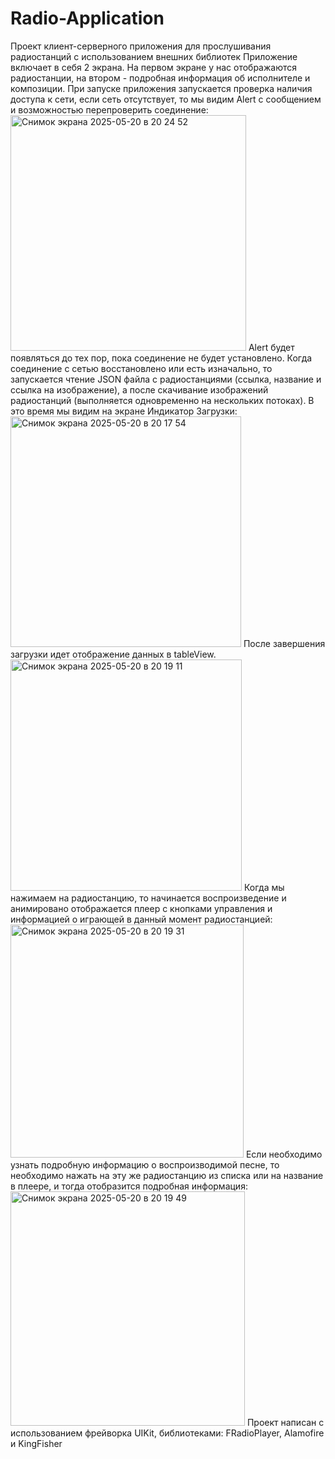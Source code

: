 # Radio-Application
Проект клиент-серверного приложения для прослушивания радиостанций с использованием внешних библиотек 
Приложение включает в себя 2 экрана. На первом экране у нас отображаются радиостанции, на втором - подробная информация об исполнителе и композиции.
При запуске приложения запускается проверка наличия доступа к сети, если сеть отсутствует, то мы видим Alert с сообщением и возможностью перепроверить соединение: <img width="377" alt="Снимок экрана 2025-05-20 в 20 24 52" src="https://github.com/user-attachments/assets/a1b7e836-87dd-48cb-9548-6d2ebf5fd87f" />
Alert будет появляться до тех пор, пока соединение не будет установлено.
Когда соединение с сетью восстановлено или есть изначально, то запускается чтение JSON файла с радиостанциями (ссылка, название и ссылка на изображение), а после скачивание изображений радиостанций (выполняется одновременно на нескольких потоках). В это время мы видим на экране Индикатор Загрузки: <img width="369" alt="Снимок экрана 2025-05-20 в 20 17 54" src="https://github.com/user-attachments/assets/e5e8684e-4b8e-486f-a173-bb525433bc77" />
После завершения загрузки идет отображение данных в tableView.
<img width="370" alt="Снимок экрана 2025-05-20 в 20 19 11" src="https://github.com/user-attachments/assets/dc61dca8-822b-4e76-8637-730664c3f98c" />
Когда мы нажимаем на радиостанцию, то начинается воспроизведение и анимировано отображается плеер с кнопками управления и информацией о играющей в данный момент радиостанцией: <img width="373" alt="Снимок экрана 2025-05-20 в 20 19 31" src="https://github.com/user-attachments/assets/018056c0-d18b-4965-a538-219e9ad1f27e" />
Если необходимо узнать подробную информацию о воспроизводимой песне, то необходимо нажать на эту же радиостанцию из списка или на название в плеере, и тогда отобразится подробная информация:
<img width="375" alt="Снимок экрана 2025-05-20 в 20 19 49" src="https://github.com/user-attachments/assets/951d2e09-648e-40a0-a8e9-1269c35cc993" />
Проект написан с использованием фрейворка UIKit, библиотеками: FRadioPlayer, Alamofire и KingFisher
